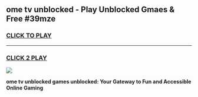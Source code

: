 
## ome tv unblocked - Play Unblocked Gmaes & Free #39mze
<h3>
<a href="https://news.freeplayer.one?title=ome_tv_unblocked&ref=26F">CLICK TO PLAY</a></h3>
<hr>

<h3>
<a href="https://news.freeplayer.one?title=ome_tv_unblocked&ref=26F">CLICK 2 PLAY</a>
  
</h3>

<a href="https://news.freeplayer.one?title=ome_tv_unblocked&ref=26F/"><img src="https://clearcache.store/games.png"></a>


**ome tv unblocked games unblocked: Your Gateway to Fun and Accessible Online Gaming**
